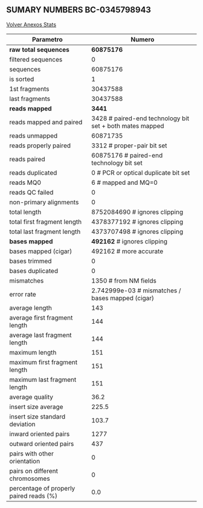 ## SUMARY NUMBERS BC-0345798943 ##

[Volver Anexos Stats](../stats.html)

Parametro | Numero
----------|-------
**raw total sequences** |	**60875176**
filtered sequences |	0
sequences |	60875176
is sorted |	1
1st fragments |	30437588
last fragments |	30437588
**reads mapped** |	**3441**
reads mapped and paired |	3428	# paired-end technology bit set + both mates mapped
reads unmapped |	60871735
reads properly paired |	3312	# proper-pair bit set
reads paired |	60875176	# paired-end technology bit set
reads duplicated |	0	# PCR or optical duplicate bit set
reads MQ0 |	6	# mapped and MQ=0
reads QC failed |	0
non-primary alignments |	0
total length |	8752084690	# ignores clipping
total first fragment length |	4378377192	# ignores clipping
total last fragment length |	4373707498	# ignores clipping
**bases mapped** |	**492162**	# ignores clipping
bases mapped (cigar) |	492162	# more accurate
bases trimmed |	0
bases duplicated |	0
mismatches |	1350	# from NM fields
error rate |	2.742999e-03	# mismatches / bases mapped (cigar)
average length |	143
average first fragment length |	144
average last fragment length |	144
maximum length |	151
maximum first fragment length |	151
maximum last fragment length |	151
average quality |	36.2
insert size average |	225.5
insert size standard deviation |	103.7
inward oriented pairs |	1277
outward oriented pairs |	437
pairs with other orientation |	0
pairs on different chromosomes |	0
percentage of properly paired reads (%) |	0.0
